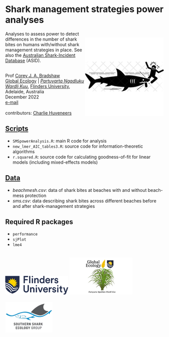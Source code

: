 # Shark management strategies power analyses
<img align="right" src="www/sharkbitenet.webp" alt="shark bite icon" width="250" style="margin-top: 20px">

Analyses to assess power to detect differences in the number of shark bites on humans with/without shark management strategies in place. See also the <a href="https://github.com/cjabradshaw/AustralianSharkIncidentDatabase">Australian Shark-Incident Database</a> (ASID).

<br>
Prof <a href="https://globalecologyflinders.com/people/#DIRECTOR">Corey J. A. Bradshaw</a> <br>
<a href="http://globalecologyflinders.com" target="_blank">Global Ecology</a> | <em><a href="https://globalecologyflinders.com/partuyarta-ngadluku-wardli-kuu/" target="_blank">Partuyarta Ngadluku Wardli Kuu</a></em>, <a href="http://flinders.edu.au" target="_blank">Flinders University</a>, Adelaide, Australia <br>
December 2022 <br>
<a href=mailto:corey.bradshaw@flinders.edu.au>e-mail</a> <br>
<br>
contributors: <a href="https://www.flinders.edu.au/people/charlie.huveneers">Charlie Huveneers</a>

## <a href="https://github.com/cjabradshaw/SharkManagementStrategiesPower/tree/main/scripts">Scripts</a>
- <code>SMSpowerAnalysis.R</code>: main R code for analysis
- <code>new_lmer_AIC_tables3.R</code>: source code for information-theoretic algorithms
- <code>r.squared.R</code>: source code for calculating goodness-of-fit for linear models (including mixed-effects models)

## <a href="https://github.com/cjabradshaw/SharkManagementStrategiesPower/tree/main/data">Data</a>
- <em>beachmesh.csv</em>: data of shark bites at beaches with and without beach-mess protection
- <em>sms.csv</em>: data describing shark bites across different beaches before and after shark-management strategies


## Required R packages
- <code>performance</code>
- <code>sjPlot</code>
- <code>lme4</code>

<a href="https://www.flinders.edu.au"><img align="bottom-left" src="www/Flinders_University_Logo_Horizontal_RGB_Master.png" alt="Flinders University logo" width="200" style="margin-top: 20px"></a>
<a href="https://globalecologyflinders.com"><img align="bottom-left" src="www/GEL Logo Kaurna New Transp.png" alt="GEL logo" width="200" style="margin-top: 20px"></a>
<a href="https://twitter.com/SouthernSharkEG"><img align="bottom-left" src="www/SSEG.png" alt="SSEG logo" width="150" style="margin-top: 20px"></a>
